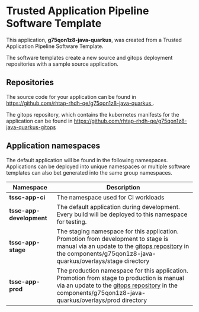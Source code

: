 # Trusted Application Pipeline Software Template

This application, **g75qon1z8-java-quarkus**, was created from a Trusted Application Pipeline Software Template.

The software templates create a new source and gitops deployment repositories with a sample source application. 

## Repositories

The source code for your application can be found in [https://github.com/rhtap-rhdh-qe/g75qon1z8-java-quarkus ](https://github.com/rhtap-rhdh-qe/g75qon1z8-java-quarkus ).
 
The gitops repository, which contains the kubernetes manifests for the application can be found in 
[https://github.com/rhtap-rhdh-qe/g75qon1z8-java-quarkus-gitops ](https://github.com/rhtap-rhdh-qe/g75qon1z8-java-quarkus-gitops ) 

## Application namespaces 

The default application will be found in the following namespaces. Applications can be deployed into unique namespaces or multiple software templates can also bet generated into the same group namespaces.  

|  Namespace   |  Description   |  
| -------- | -------- |
| **tssc-app-ci** | The namespace used for CI workloads |
| **tssc-app-development** | The default application during development. Every build will be deployed to this namespace for testing. |
| **tssc-app-stage** | The staging namespace for this application. Promotion from development to stage is manual via an update to the [gitops repository](https://github.com/rhtap-rhdh-qe/g75qon1z8-java-quarkus-gitops ) in the components/g75qon1z8-java-quarkus/overlays/stage directory |
| **tssc-app-prod** | The production namespace for this application. Promotion from stage to production is manual via an update to the [gitops repository](https://github.com/rhtap-rhdh-qe/g75qon1z8-java-quarkus-gitops ) in the components/g75qon1z8-java-quarkus/overlays/prod directory |